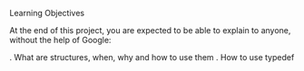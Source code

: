 Learning Objectives

At the end of this project, you are expected to be able to explain to anyone, without the help of Google:

. What are structures, when, why and how to use them
. How to use typedef
